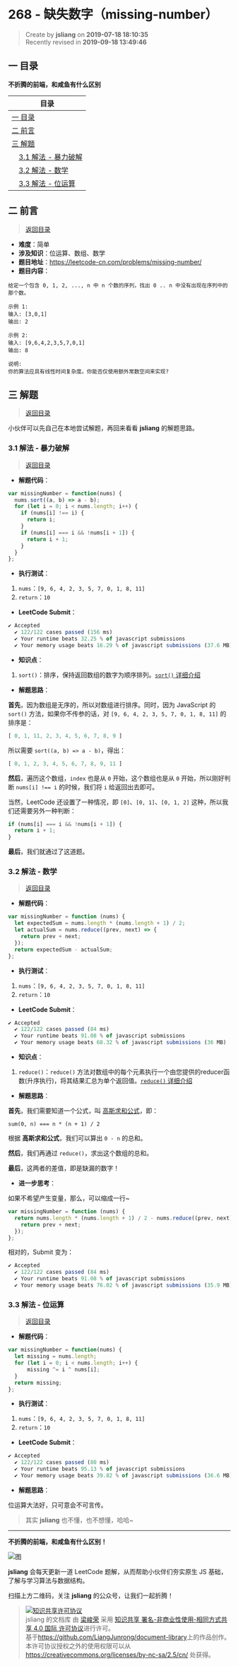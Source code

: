 268 - 缺失数字（missing-number）
===

> Create by **jsliang** on **2019-07-18 18:10:35**  
> Recently revised in **2019-09-18 13:49:46**

## <a name="chapter-one" id="chapter-one">一 目录</a>

**不折腾的前端，和咸鱼有什么区别**

| 目录 |
| --- | 
| [一 目录](#chapter-one) | 
| <a name="catalog-chapter-two" id="catalog-chapter-two"></a>[二 前言](#chapter-two) |
| <a name="catalog-chapter-three" id="catalog-chapter-three"></a>[三 解题](#chapter-three) |
| &emsp;[3.1 解法 - 暴力破解](#chapter-three-one) |
| &emsp;[3.2 解法 - 数学](#chapter-three-two) |
| &emsp;[3.3 解法 - 位运算](#chapter-three-three) |

## <a name="chapter-two" id="chapter-two">二 前言</a>

> [返回目录](#chapter-one)

* **难度**：简单
* **涉及知识**：位运算、数组、数学
* **题目地址**：https://leetcode-cn.com/problems/missing-number/
* **题目内容**：

```
给定一个包含 0, 1, 2, ..., n 中 n 个数的序列，找出 0 .. n 中没有出现在序列中的那个数。

示例 1:
输入: [3,0,1]
输出: 2

示例 2:
输入: [9,6,4,2,3,5,7,0,1]
输出: 8

说明:
你的算法应具有线性时间复杂度。你能否仅使用额外常数空间来实现?
```

## <a name="chapter-three" id="chapter-three">三 解题</a>

> [返回目录](#chapter-one)

小伙伴可以先自己在本地尝试解题，再回来看看 **jsliang** 的解题思路。

### <a name="chapter-three-one" id="chapter-three-one">3.1 解法 - 暴力破解</a>

> [返回目录](#chapter-one)

* **解题代码**：

```js
var missingNumber = function(nums) {
  nums.sort((a, b) => a - b);
  for (let i = 0; i < nums.length; i++) {
    if (nums[i] !== i) {
      return i;
    }
    if (nums[i] === i && !nums[i + 1]) {
      return i + 1;
    }
  }
};
```

* **执行测试**：

1. `nums`：`[9, 6, 4, 2, 3, 5, 7, 0, 1, 8, 11]`
2. `return`：`10`

* **LeetCode Submit**：

```js
✔ Accepted
  ✔ 122/122 cases passed (156 ms)
  ✔ Your runtime beats 32.25 % of javascript submissions
  ✔ Your memory usage beats 16.29 % of javascript submissions (37.6 MB)
```

* **知识点**：

1. `sort()`：排序，保持返回数组的数字为顺序排列。[`sort()` 详细介绍](https://github.com/LiangJunrong/document-library/blob/master/JavaScript-library/JavaScript/%E5%86%85%E7%BD%AE%E5%AF%B9%E8%B1%A1/Array/sort.md)

* **解题思路**：

**首先**，因为数组是无序的，所以对数组进行排序。同时，因为 JavaScript 的 `sort()` 方法，如果你不传参的话，对 `[9, 6, 4, 2, 3, 5, 7, 0, 1, 8, 11]` 的排序是：

```js
[ 0, 1, 11, 2, 3, 4, 5, 6, 7, 8, 9 ]
```

所以需要 `sort((a, b) => a - b)`，得出：

```js
[ 0, 1, 2, 3, 4, 5, 6, 7, 8, 9, 11 ]
```

**然后**，遍历这个数组，`index` 也是从 `0` 开始，这个数组也是从 `0` 开始，所以刚好判断 `nums[i] !== i` 的时候，我们将 `i` 给返回出去即可。

当然，LeetCode 还设置了一种情况，即 `[0]`、`[0, 1]`、`[0, 1, 2]` 这种，所以我们还需要另外一种判断：

```js
if (nums[i] === i && !nums[i + 1]) {
  return i + 1;
}
```

**最后**，我们就通过了这道题。

### <a name="chapter-three-two" id="chapter-three-two">3.2 解法 - 数学</a>

> [返回目录](#chapter-one)

* **解题代码**：

```js
var missingNumber = function (nums) {
  let expectedSum = nums.length * (nums.length + 1) / 2;
  let actualSum = nums.reduce((prev, next) => {
    return prev + next;
  });
  return expectedSum - actualSum;
};
```

* **执行测试**：

1. `nums`：`[9, 6, 4, 2, 3, 5, 7, 0, 1, 8, 11]`
2. `return`：`10`

* **LeetCode Submit**：

```js
✔ Accepted
  ✔ 122/122 cases passed (84 ms)
  ✔ Your runtime beats 91.08 % of javascript submissions
  ✔ Your memory usage beats 68.32 % of javascript submissions (36 MB)
```

* **知识点**：

1. `reduce()`：`reduce()` 方法对数组中的每个元素执行一个由您提供的reducer函数(升序执行)，将其结果汇总为单个返回值。[`reduce()` 详细介绍](https://github.com/LiangJunrong/document-library/blob/master/JavaScript-library/JavaScript/%E5%86%85%E7%BD%AE%E5%AF%B9%E8%B1%A1/Array/reduce.md)

* **解题思路**：

**首先**，我们需要知道一个公式，叫 [高斯求和公式](https://baike.baidu.com/item/%E9%AB%98%E6%96%AF%E6%B1%82%E5%92%8C)，即：

```
sum(0, n) === n * (n + 1) / 2
```

根据 **高斯求和公式**，我们可以算出 `0 - n` 的总和。

**然后**，我们再通过 `reduce()`，求出这个数组的总和。

**最后**，这两者的差值，即是缺漏的数字！

* **进一步思考**：

如果不希望产生变量，那么，可以缩成一行~

```js
var missingNumber = function (nums) {
  return nums.length * (nums.length + 1) / 2 - nums.reduce((prev, next) => {
    return prev + next;
  });
};
```

相对的，Submit 变为：

```js
✔ Accepted
  ✔ 122/122 cases passed (84 ms)
  ✔ Your runtime beats 91.08 % of javascript submissions
  ✔ Your memory usage beats 76.02 % of javascript submissions (35.9 MB)
```

### <a name="chapter-three-three" id="chapter-three-three">3.3 解法 - 位运算</a>

> [返回目录](#chapter-one)

* **解题代码**：

```js
var missingNumber = function(nums) {
  let missing = nums.length;
  for (let i = 0; i < nums.length; i++) {
      missing ^= i ^ nums[i];
  }
  return missing;
};
```

* **执行测试**：

1. `nums`：`[9, 6, 4, 2, 3, 5, 7, 0, 1, 8, 11]`
2. `return`：`10`

* **LeetCode Submit**：

```js
✔ Accepted
  ✔ 122/122 cases passed (80 ms)
  ✔ Your runtime beats 95.13 % of javascript submissions
  ✔ Your memory usage beats 39.82 % of javascript submissions (36.6 MB)
```

* **解题思路**：

位运算大法好，只可意会不可言传。

> 其实 **jsliang** 也不懂，也不想懂，哈哈~

---

**不折腾的前端，和咸鱼有什么区别！**

![图](../../../public-repertory/img/z-small-wechat-public-address.jpg)

**jsliang** 会每天更新一道 LeetCode 题解，从而帮助小伙伴们夯实原生 JS 基础，了解与学习算法与数据结构。

扫描上方二维码，关注 **jsliang** 的公众号，让我们一起折腾！

> <a rel="license" href="http://creativecommons.org/licenses/by-nc-sa/4.0/"><img alt="知识共享许可协议" style="border-width:0" src="https://i.creativecommons.org/l/by-nc-sa/4.0/88x31.png" /></a><br /><span xmlns:dct="http://purl.org/dc/terms/" property="dct:title">jsliang 的文档库</span> 由 <a xmlns:cc="http://creativecommons.org/ns#" href="https://github.com/LiangJunrong/document-library" property="cc:attributionName" rel="cc:attributionURL">梁峻荣</a> 采用 <a rel="license" href="http://creativecommons.org/licenses/by-nc-sa/4.0/">知识共享 署名-非商业性使用-相同方式共享 4.0 国际 许可协议</a>进行许可。<br />基于<a xmlns:dct="http://purl.org/dc/terms/" href="https://github.com/LiangJunrong/document-library" rel="dct:source">https://github.com/LiangJunrong/document-library</a>上的作品创作。<br />本许可协议授权之外的使用权限可以从 <a xmlns:cc="http://creativecommons.org/ns#" href="https://creativecommons.org/licenses/by-nc-sa/2.5/cn/" rel="cc:morePermissions">https://creativecommons.org/licenses/by-nc-sa/2.5/cn/</a> 处获得。